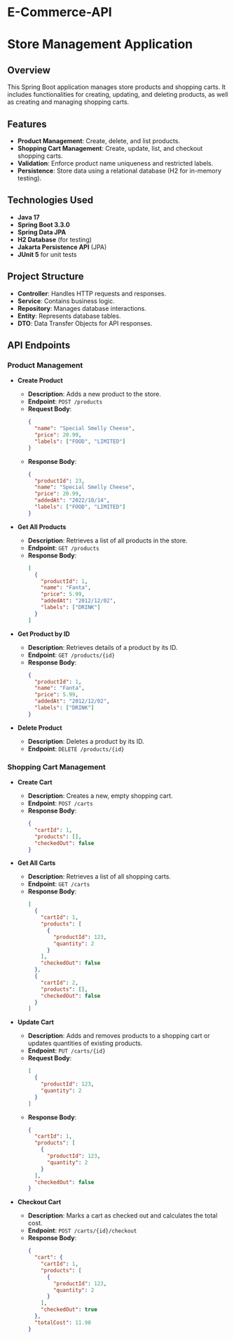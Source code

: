 # E-Commerce-API

# Store Management Application

## Overview

This Spring Boot application manages store products and shopping carts. It includes functionalities for creating, updating, and deleting products, as well as creating and managing shopping carts.

## Features

- **Product Management**: Create, delete, and list products.
- **Shopping Cart Management**: Create, update, list, and checkout shopping carts.
- **Validation**: Enforce product name uniqueness and restricted labels.
- **Persistence**: Store data using a relational database (H2 for in-memory testing).

## Technologies Used

- **Java 17**
- **Spring Boot 3.3.0**
- **Spring Data JPA**
- **H2 Database** (for testing)
- **Jakarta Persistence API** (JPA)
- **JUnit 5** for unit tests

## Project Structure

- **Controller**: Handles HTTP requests and responses.
- **Service**: Contains business logic.
- **Repository**: Manages database interactions.
- **Entity**: Represents database tables.
- **DTO**: Data Transfer Objects for API responses.

## API Endpoints

### Product Management

- **Create Product**
  - **Description**: Adds a new product to the store.
  - **Endpoint**: `POST /products`
  - **Request Body**:
    ```json
    {
      "name": "Special Smelly Cheese",
      "price": 20.99,
      "labels": ["FOOD", "LIMITED"]
    }
    ```
  - **Response Body**:
    ```json
    {
      "productId": 23,
      "name": "Special Smelly Cheese",
      "price": 20.99,
      "addedAt": "2022/10/14",
      "labels": ["FOOD", "LIMITED"]
    }
    ```

- **Get All Products**
  - **Description**: Retrieves a list of all products in the store.
  - **Endpoint**: `GET /products`
  - **Response Body**:
    ```json
    [
      {
        "productId": 1,
        "name": "Fanta",
        "price": 5.99,
        "addedAt": "2012/12/02",
        "labels": ["DRINK"]
      }
    ]
    ```

- **Get Product by ID**
  - **Description**: Retrieves details of a product by its ID.
  - **Endpoint**: `GET /products/{id}`
  - **Response Body**:
    ```json
    {
      "productId": 1,
      "name": "Fanta",
      "price": 5.99,
      "addedAt": "2012/12/02",
      "labels": ["DRINK"]
    }
    ```

- **Delete Product**
  - **Description**: Deletes a product by its ID.
  - **Endpoint**: `DELETE /products/{id}`

### Shopping Cart Management

- **Create Cart**
  - **Description**: Creates a new, empty shopping cart.
  - **Endpoint**: `POST /carts`
  - **Response Body**:
    ```json
    {
      "cartId": 1,
      "products": [],
      "checkedOut": false
    }
    ```

- **Get All Carts**
  - **Description**: Retrieves a list of all shopping carts.
  - **Endpoint**: `GET /carts`
  - **Response Body**:
    ```json
    [
      {
        "cartId": 1,
        "products": [
          {
            "productId": 123,
            "quantity": 2
          }
        ],
        "checkedOut": false
      },
      {
        "cartId": 2,
        "products": [],
        "checkedOut": false
      }
    ]
    ```

- **Update Cart**
  - **Description**: Adds and removes products to a shopping cart or updates quantities of existing products.
  - **Endpoint**: `PUT /carts/{id}`
  - **Request Body**:
    ```json
    [
      {
        "productId": 123,
        "quantity": 2
      }
    ]
    ```
  - **Response Body**:
    ```json
    {
      "cartId": 1,
      "products": [
        {
          "productId": 123,
          "quantity": 2
        }
      ],
      "checkedOut": false
    }
    ```

- **Checkout Cart**
  - **Description**: Marks a cart as checked out and calculates the total cost.
  - **Endpoint**: `POST /carts/{id}/checkout`
  - **Response Body**:
    ```json
    {
      "cart": {
        "cartId": 1,
        "products": [
          {
            "productId": 123,
            "quantity": 2
          }
        ],
        "checkedOut": true
      },
      "totalCost": 11.98
    }
    ```
